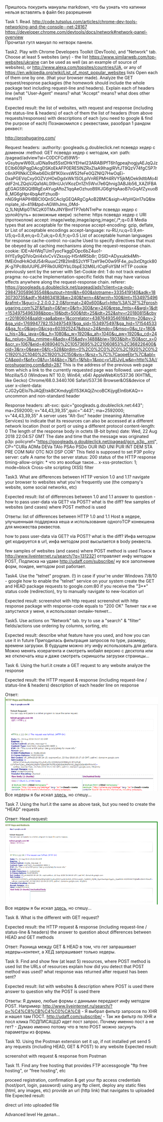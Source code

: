 Пришлось покурить мануалы markdown, что бы узнать что катинки нельзя вставлять в файл без разрешения <br/>

Task 1. Read.
http://code.tutsplus.com/articles/chrome-dev-tools-networking-and-the-console--net-28167
https://developer.chrome.com/devtools/docs/network#network-panel-overview <br/>
Прочитал гугл мануал по нетворк панели.


Task2. Play with Chrome Developers Toolkit (DevTools), and "Network" tab.
Choose at least 5 websites (any) - the list https://www.similarweb.com/top-websites/ukraine can be used as well (as an example of source of websites), or http://www.alexa.com/topsites/countries/UA, or any of https://en.wikipedia.org/wiki/List_of_most_popular_websites lists
Open each of them one by one. (that your browser made). Analyze the GET request/response packagies (the homework should include the whole package text including request-line and headers). Explain each of headers line (what "User-Agent" means? what "Accept" means? what does other means?)

Expected result:
the list of websites, with request and response (including the status-line & headers) of each of them
the list of headers (from above requests/responses) with descriptions of each (you need to google & find the purpose of each)
Познакомился с реквестами, разобрал 1 рандом реквест:

http://proshugaring.com/

Request headers: 
:authority: googleads.g.doubleclick.net
псвевдо хедер с доменом
:method: GET
псвевдо хедер с методом, кэп
:path: /pagead/adview?ai=C0DCFCd59W5-vGsybywW60LuIDNa9sd5SstDHkYEHwI23ARABIPfT6h1gpeajhogjyAEJqQJzECIb609jPqgDAcgDSKoEkAFP0ERE5lNZRxZIaA9lhaglRVtJT9QzV74fgC5P7rc6nXPllNkiCDRwb6DicBf1K0ixvsW52feFe0QZNlQ7HwOqEi-DxaPGEVqCxy0OZVzHOeDgdxWk1SOLplVnREPMH4RVY5jkMjOek9dtbMo4lddF2nLZQqVJQa1dAL0l9nUJcVKozDn1Zh5Wvi7e6Qhnig3ABJib56_XAZIFBAgEGAGSBQQIBRgEoAYugAftoZ1qqAeOzhuoB9XJG6gHqAaoB7oGqAfZyxuoB8_MG6gHpr4bqAeYzhuoB-nNG9gHAPIHBBCI0QnSCAcIgGEQARgCgAoB2BMC&sigh=AfpHQin17sQ&template_id=419&tpd=AGWhJms_0Md-Q_1LNtjMIp0TNCzK0TMxJlNYBmfTP7ebNTrePw
псвевдо хедер с урлой(путь+ возможные квери)
:scheme: https
псвевдо хедер с URI (протоколом)
accept: image/webp,image/apng,image/*,*/*;q=0.8
Media types that are acceptable for the response
accept-encoding: gzip, deflate, br
List of acceptable encodings
accept-language: ru-RU,ru;q=0.9,en-US;q=0.8,en;q=0.7,uk;q=0.6,fr;q=0.5
List of acceptable human languages for response
cache-control: no-cache
Used to specify directives that must be obeyed by all caching mechanisms along the request-response chain.
cookie: IDE=AHWqTUmTyocFkggDOpc6bZ4uo1-IHYEy9gQ1VoQnI4xIvCvVZksxjq-H5nMR5b8r; DSID=ADyxuktk4Mh-fMEi0ndHrAOdU54rRuuxC2fB2ImBS2cYfFTzeY9eO0w91F4e_pu3xtDtgck80jK-g7IPc8bIUUPEJPFRk0URDYbL0bpE32M6LrICqtFoYSM
HTTP cookie previously sent by the server with Set-Cookie
dnt: 1
do not track enabled
pragma: no-cache
Implementation-specific fields that may have various effects anywhere along the request-response chain.
referer: https://googleads.g.doubleclick.net/pagead/ads?client=ca-pub-2984730589635548&output=html&h=600&slotname=3335419140&adk=1830730735&adf=1648634183&w=240&fwrn=4&fwrnh=100&lmt=1534975496&rafmt=1&guci=2.2.0.0.2.2.0&format=240x600&url=http%3A%2F%2Fproshugaring.com%2F&flash=0&fwr=0&rh=300&rw=240&resp_fmts=4&wgl=1&dt=1534975496398&bpp=19&bdt=500&fdt=25&idt=252&shv=r20180815&cbv=r20180604&saldr=aa&abxe=1&correlator=4387649354616&frm=20&pv=2&ga_vid=1769947782.1534975497&ga_sid=1534975497&ga_hid=1715445334&ga_fc=0&iag=0&icsg=603925247&dssz=24&mdo=0&mso=0&u_tz=180&u_his=3&u_java=0&u_h=1080&u_w=1920&u_ah=1040&u_aw=1920&u_cd=24&u_nplug=3&u_nmime=4&adx=415&ady=1488&biw=1903&bih=150&scr_x=0&scr_y=1067&eid=4089040%2C10573695%2C21060853%2C368226400&oid=3&rx=0&eae=0&fc=528&brdim=0%2C0%2C0%2C0%2C1920%2C0%2C1920%2C1040%2C1920%2C150&vis=1&rsz=%7C%7CaopeEbr%7C&abl=CA&ppjl=f&pfx=0&fu=144&bc=7&ifi=1&fsb=1&xpc=v1JEiJyiLw&p=http%3A//proshugaring.com&dtd=287
This is the address of the previous web page from which a link to the currently requested page was followed.
user-agent: Mozilla/5.0 (Windows NT 10.0; Win64; x64) AppleWebKit/537.36 (KHTML, like Gecko) Chrome/68.0.3440.106 Safari/537.36
Browser&OS&device of user
x-client-data: CJG2yQEIo7bJAQjEtskBCKmdygEI153KAQjZncoBCKijygEIn6bKAQ==
uncommon and non-standard header

Response headers:
alt-svc: quic="googleads.g.doubleclick.net:443"; ma=2592000; v="44,43,39,35",quic=":443"; ma=2592000; v="44,43,39,35"
A server uses "Alt-Svc" header (meaning Alternative Services) to indicate that its resources can also be accessed at a different network location (host or port) or using a different protocol
content-length: 0
  The length of the response body in octets (8-bit bytes)
date: Wed, 22 Aug 2018 22:04:57 GMT
The date and time that the message was originated
p3p: policyref="https://googleads.g.doubleclick.net/pagead/gcn_p3p_.xml", CP="CURa ADMa DEVa TAIo PSAo PSDo OUR IND UNI PUR INT DEM STA PRE COM NAV OTC NOI DSP COR"
This field is supposed to set P3P policy
server: cafe
A name for the server
status: 200
status of the HTTP response
timing-allow-origin: *
что это вообще такое...
x-xss-protection: 1; mode=block
Cross-site scripting (XSS) filter

Task3. What are differences between HTTP version 1.0 and 1.1?
navigate your browser to websites what you're frequently use (the company's website, some social networks, etc)

Expected result:
list of differences between 1.0 and 1.1
answer to question - how to pass user-data via GET? via POST? what is the diff?
few samples of websites (and cases) where POST method is used

Ответы:
list of differences between HTTP 1.0 and 1.1
Host в хедере, улучшенныая поддержка кеша и использование одногоTCP конекшена для множества реквестов.

how to pass user-data via GET? via POST? what is the diff?
Инфа методом get кодируется в url, инфа методом post высылается в body реквеста.

few samples of websites (and cases) where POST method is used
Поиск в http://www.liveinternet.ru/search/?q=1312321 отправляет инфу методом POST,
Подписка на удаве http://udaff.com/subscribe/ ну все заполнение форм, поидее, методом post работает.

Task4. Use the "telnet" program.
(!) in case if your're under Windows 7/8/10 - google how to enable the "telnet" service on your system
create the GET and HEAD package requests to google.com:80
if you receive the "3**" status code (redirection), try to manually navigate to new-location url

Expected result:
screenshot with http request
screenshot with http response package with response-code equals to "200 OK"
Телнет так и не запустился у меня, я использовал онлайн-телнет...


Task5. Use actions on "Network" tab.
try to use a "search" & "filter" fields/actions
use ordering by columns, sorting, etc

Expected result:
describe what feature have you used, and how you can use it in future
Пригодилась фильтрация запросов по type, размеру, времени загрузки. В будущем можно эту инфу использовать для дебага.
Можно менять юзерагента и смотреть мобайл версию с десктопа или же отключать кеш и даже смотреть скриншоты загрузки страницы...

Task 6. Using the hurl.it
create a GET request to any website
analyze the response

Expected result:
the HTTP request & response (including request-line / status-line & headers)
description of each header line on response

Ответ:
![bimbo](/getrequest.png)
Все хедеры я бы искал [здесь](https://en.wikipedia.org/wiki/List_of_HTTP_header_fields), но спешу...

Task 7. Using the hurl.it
the same as above task, but you need to create the "HEAD" requests

Ответ:
Head request:
![dildo](/headrequest.png)
Все хедеры я бы искал [здесь](https://en.wikipedia.org/wiki/List_of_HTTP_header_fields), но спешу...


Task 8. What is the different with GET request?

Expected result:
the HTTP request & response (including request-line / status-line & headers)
the answer to question about differences between HEAD and GET methods

Ответ:
Разница между GET & HEAD в том, что гет запрашивает хедеры+контент, а ХЕД запрашивает только хедеры.

Task 9. Find and show few (at least 5) resources, where POST method is used
list the URLs of resources
explain how did you detect that POST method was used?
what response was returned after request has been sent?

Expected result:
list with websites & description where POST is used there
answer to question why the POST is used there

Ответы: Я думаю, любые формы с данными передают инфу методом POST. Например:
http://www.liveinternet.ru/search/?q=%C4%C8%CB%C4%C0%CA%C8 - Я выбрал фильтр запросов по XHR и нашел там ПОСТ.
http://udaff.com/subscribe/ - Так же фильтр по XHR и посл клика ПОДПИСАЦЦО идет пост запрос.
Почему именно пост а не гет? - Думаю именно потому что в тело POST можно засунуть параметры из формы.

Task 10. Using the Postman extension
set it up, if not installed yet
send 5 any requests (including HEAD, GET & POST) to any website
Expected result: 

screenshot with request & response from Postman


Task 11. Find any free hosting that provides FTP accessgoogle "ftp free hosting", or "free hosting", etc

proceed registration, confirmation & get your ftp access credentials (host/port, login, password)
using any ftp client, deploy any static files (html, any images, etc)
provide an url (http link) that navigates to uploaded file
Expected result:

direct url into uploaded file



Advanced level
Не делал...
